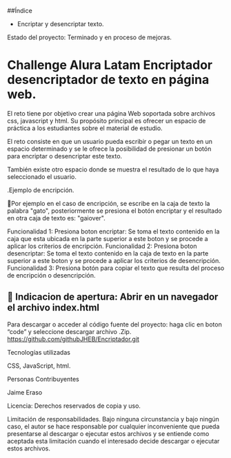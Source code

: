 ##Índice

*  Encriptar y desencriptar texto.

Estado del proyecto: Terminado y en proceso de mejoras.

# Challenge Alura Latam Encriptador desencriptador de texto en página web.

El reto tiene por objetivo crear una página Web soportada sobre archivos css, javascript y html. Su propósito principal es ofrecer un espacio de práctica a los estudiantes sobre el material de estudio.

El reto consiste en que un usuario pueda escribir o pegar un texto en un espacio determinado y se le ofrece la posibilidad de presionar un botón para encriptar o desencriptar este texto.

También existe otro espacio donde se muestra el resultado de lo que haya seleccionado el usuario.

.Ejemplo de encripción.

🔨Por ejemplo en el caso de encripción, se escribe en la caja de texto la palabra "gato", posteriormente se presiona el botón encriptar y el resultado en otra caja de texto es: "gaiover".

Funcionalidad 1: Presiona boton encriptar: Se toma el texto contenido en la caja que esta ubicada en la parte superior a este boton y se procede a aplicar los criterios de encripción. Funcionalidad 2: Presiona boton desencriptar: Se toma el texto contenido en la caja de texto en la parte superior a este boton y se procede a aplicar los criterios de desencripción. Funcionalidad 3: Presiona botón para copiar el texto que resulta del proceso de encripción o desencripción.

## 📁 Indicacion de apertura: Abrir en un navegador el archivo index.html

Para descargar o acceder al código fuente del proyecto: haga clic en boton “code” y seleccione descargar archivo .Zip. https://github.com/githubJHEB/Encriptador.git

Tecnologías utilizadas

CSS, JavaScript, html.

Personas Contribuyentes

Jaime Eraso

Licencia: Derechos reservados de copia y uso.

Limitación de responsabilidades. Bajo ninguna circunstancia y bajo ningún caso, el autor se hace responsable por cualquier inconveniente que pueda presentarse al descargar o ejecutar estos archivos y se entiende como aceptada esta limitación cuando el interesado decide descargar o ejecutar estos archivos.
